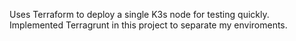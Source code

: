 Uses Terraform to deploy a single K3s node for testing quickly.
Implemented Terragrunt in this project to separate my enviroments.
